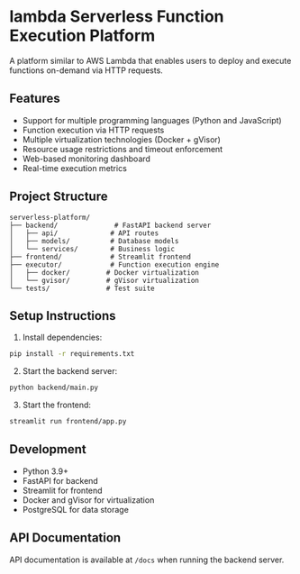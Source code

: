 # lambda Serverless Function Execution Platform

A platform similar to AWS Lambda that enables users to deploy and execute functions on-demand via HTTP requests.

## Features

- Support for multiple programming languages (Python and JavaScript)
- Function execution via HTTP requests
- Multiple virtualization technologies (Docker + gVisor)
- Resource usage restrictions and timeout enforcement
- Web-based monitoring dashboard
- Real-time execution metrics

## Project Structure

```
serverless-platform/
├── backend/              # FastAPI backend server
│   ├── api/             # API routes
│   ├── models/          # Database models
│   └── services/        # Business logic
├── frontend/            # Streamlit frontend
├── executor/            # Function execution engine
│   ├── docker/         # Docker virtualization
│   └── gvisor/         # gVisor virtualization
└── tests/              # Test suite
```

## Setup Instructions

1. Install dependencies:
```bash
pip install -r requirements.txt
```

2. Start the backend server:
```bash
python backend/main.py
```

3. Start the frontend:
```bash
streamlit run frontend/app.py
```

## Development

- Python 3.9+
- FastAPI for backend
- Streamlit for frontend
- Docker and gVisor for virtualization
- PostgreSQL for data storage

## API Documentation

API documentation is available at `/docs` when running the backend server.